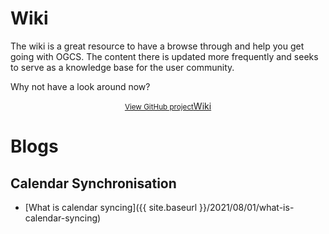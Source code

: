 # Wiki

The wiki is a great resource to have a browse through and help you get going with OGCS. The content there is updated more frequently and seeks to serve as a knowledge base for the user community.

Why not have a look around now?
<div style="margin: auto; text-align: center;">
  <a href="{{ site.github-repo }}/wiki" class="button" onClick="handleClickEvent('outbound', 'Project Wiki');">
    <small>View GitHub project</small>Wiki
  </a>
</div>

# Blogs

## Calendar Synchronisation

* [What is calendar syncing]({{ site.baseurl }}/2021/08/01/what-is-calendar-syncing)
